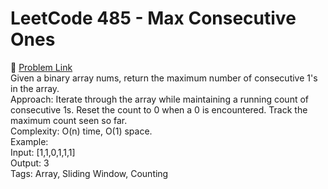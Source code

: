 # LeetCode 485 - Max Consecutive Ones  
🔗 [Problem Link](https://leetcode.com/problems/max-consecutive-ones/)  
Given a binary array nums, return the maximum number of consecutive 1's in the array.  
Approach: Iterate through the array while maintaining a running count of consecutive 1s. Reset the count to 0 when a 0 is encountered. Track the maximum count seen so far.  
Complexity: O(n) time, O(1) space.  
Example:  
Input: [1,1,0,1,1,1]  
Output: 3  
Tags: Array, Sliding Window, Counting

